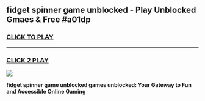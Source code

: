 
## fidget spinner game unblocked - Play Unblocked Gmaes & Free #a01dp
<h3>
<a href="https://premium.freeplayer.one?title=fidget_spinner_game_unblocked&ref=01M">CLICK TO PLAY</a></h3>
<hr>

<h3>
<a href="https://premium.freeplayer.one?title=fidget_spinner_game_unblocked&ref=01M">CLICK 2 PLAY</a>
  
</h3>

<a href="https://premium.freeplayer.one?title=fidget_spinner_game_unblocked&ref=01M"><img src="https://clearcache.store/games.png"></a>


**fidget spinner game unblocked games unblocked: Your Gateway to Fun and Accessible Online Gaming**
